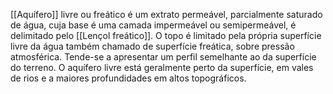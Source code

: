 [[Aquífero]] livre ou freático é um extrato permeável, parcialmente saturado de água, cuja base é uma camada impermeável ou semipermeável, é delimitado pelo [[Lençol freático]]. O topo é limitado pela própria superfície livre da água também chamado de superfície freática, sobre pressão atmosférica. Tende-se a apresentar um perfil semelhante ao da superfície do terreno. O aquífero livre está geralmente perto da superfície, em vales de rios e a maiores profundidades em altos topográficos.